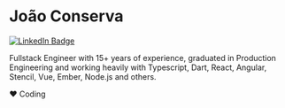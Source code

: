 # João Conserva
  <div id="badges">
  <a href = "https://www.linkedin.com/in/joao-conserva/">
    <img src="https://img.shields.io/badge/LinkedIn-blue?style=for-the-badge&logo=linkedin&logoColor=white" alt="LinkedIn Badge"/>
  </a>
</div>

Fullstack Engineer with 15+ years of experience, graduated in Production Engineering and working heavily with Typescript, Dart, React, Angular, Stencil, Vue, Ember, Node.js and others.

❤ Coding


